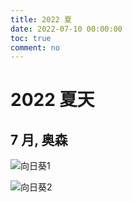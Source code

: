 ```yaml
---
title: 2022 夏
date: 2022-07-10 00:00:00
toc: true
comment: no
---
```



# 2022 夏天

## 7 月, 奥森

![向日葵1](https://files.imtxc.com/blogfiles/DSCF4455.JPG)

![向日葵2](https://files.imtxc.com/blogfiles/DSCF4418.JPG)


